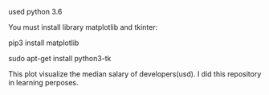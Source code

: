 used python 3.6

You must install library matplotlib and tkinter:

pip3 install matplotlib

sudo apt-get install python3-tk

This plot visualize the median salary of developers(usd). 
I did this repository in learning perposes. 
